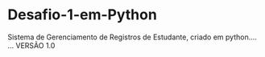 # Desafio-1-em-Python

Sistema de Gerenciamento de Registros de Estudante, criado em python.…
… VERSÃO 1.0
